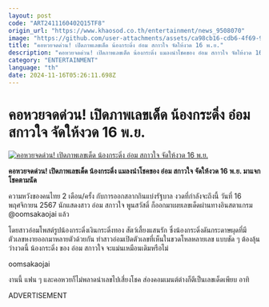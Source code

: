 ```yaml
---
layout: post
code: "ART2411160402Q15TF8"
origin_url: "https://www.khaosod.co.th/entertainment/news_9508070"
image: "https://github.com/user-attachments/assets/ca98cb16-cdb6-4f69-91bf-32a659d0636e"
title: "คอหวยจดด่วน! เปิดภาพเลขเด็ด น้องกระดิ่ง อ๋อม สกาวใจ จัดให้งวด 16 พ.ย."
description: "คอหวยจดด่วน! เปิดภาพเลขเด็ด น้องกระดิ่ง แมลงนำโชคของ อ๋อม สกาวใจ จัดให้งวด 16 พ.ย. มาแจกโชคตามนัด "
category: "ENTERTAINMENT"
language: "th"
date: 2024-11-16T05:26:11.698Z
---
```


# คอหวยจดด่วน! เปิดภาพเลขเด็ด น้องกระดิ่ง อ๋อม สกาวใจ จัดให้งวด 16 พ.ย.

[![คอหวยจดด่วน! เปิดภาพเลขเด็ด น้องกระดิ่ง อ๋อม สกาวใจ จัดให้งวด 16 พ.ย.](https://www.khaosod.co.th/wpapp/uploads/2024/11/krading-111.jpg "คอหวยจดด่วน! เปิดภาพเลขเด็ด น้องกระดิ่ง อ๋อม สกาวใจ จัดให้งวด 16 พ.ย.")](https://www.khaosod.co.th/wpapp/uploads/2024/11/krading-111.jpg)

**คอหวยจดด่วน! เปิดภาพเลขเด็ด น้องกระดิ่ง แมลงนำโชคของ อ๋อม สกาวใจ จัดให้งวด 16 พ.ย. มาแจกโชคตามนัด**

ความหวังของคนไทย 2 เดือน/ครั้ง กับการออกสลากกินแบ่งรัฐบาล งวดที่กำลังจะถึงนี้ วันที่ 16 พฤศจิกายน 2567 นักแสดงสาว อ๋อม สกาวใจ พูนสวัสดิ์ ก็ออกมาเผยเลขเด็ดผ่านทางอินสตาแกรม @oomsakaojai แล้ว

โดยสาวอ๋อมโพสต์รูปน้องกระดิ่งเงินกระดิ่งทอง สัตว์เลี้ยงแสนรัก ซึ่งน้องกระดิ่งดันกระดาษผุดที่มีตัวเลขหงายออกมาหลายตัวด้วยกัน ทำสาวอ๋อมเปิดตัวเลขที่เห็นในขวดโหลหลายเลข แบบชัด ๆ ต้องลุ้นว่างวดนี้ น้องกระดิ่ง ของ อ๋อม สกาวใจ จะแม่นเหมือนเดิมหรือไม่

oomsakaojai

งานนี้ แฟน ๆ และคอหวยก็ไม่พลาดนำเลขไปเสี่ยงโชค ส่องคอมเมนต์ต่างก็ตีเป็นเลขเด็ดเพียบ อาทิ

ADVERTISEMENT